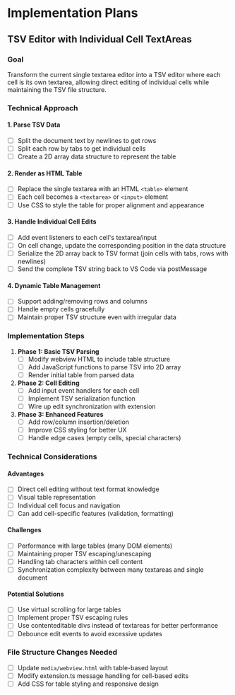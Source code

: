 # Implementation Plans

## TSV Editor with Individual Cell TextAreas

### Goal
Transform the current single textarea editor into a TSV editor where each cell is its own textarea, allowing direct editing of individual cells while maintaining the TSV file structure.

### Technical Approach

#### 1. Parse TSV Data
- [ ] Split the document text by newlines to get rows
- [ ] Split each row by tabs to get individual cells
- [ ] Create a 2D array data structure to represent the table

#### 2. Render as HTML Table
- [ ] Replace the single textarea with an HTML `<table>` element
- [ ] Each cell becomes a `<textarea>` or `<input>` element
- [ ] Use CSS to style the table for proper alignment and appearance

#### 3. Handle Individual Cell Edits
- [ ] Add event listeners to each cell's textarea/input
- [ ] On cell change, update the corresponding position in the data structure
- [ ] Serialize the 2D array back to TSV format (join cells with tabs, rows with newlines)
- [ ] Send the complete TSV string back to VS Code via postMessage

#### 4. Dynamic Table Management
- [ ] Support adding/removing rows and columns
- [ ] Handle empty cells gracefully
- [ ] Maintain proper TSV structure even with irregular data

### Implementation Steps

1. **Phase 1: Basic TSV Parsing**
   - [ ] Modify webview HTML to include table structure
   - [ ] Add JavaScript functions to parse TSV into 2D array
   - [ ] Render initial table from parsed data

2. **Phase 2: Cell Editing**
   - [ ] Add input event handlers for each cell
   - [ ] Implement TSV serialization function
   - [ ] Wire up edit synchronization with extension

3. **Phase 3: Enhanced Features**
   - [ ] Add row/column insertion/deletion
   - [ ] Improve CSS styling for better UX
   - [ ] Handle edge cases (empty cells, special characters)

### Technical Considerations

#### Advantages
- [ ] Direct cell editing without text format knowledge
- [ ] Visual table representation
- [ ] Individual cell focus and navigation
- [ ] Can add cell-specific features (validation, formatting)

#### Challenges
- [ ] Performance with large tables (many DOM elements)
- [ ] Maintaining proper TSV escaping/unescaping
- [ ] Handling tab characters within cell content
- [ ] Synchronization complexity between many textareas and single document

#### Potential Solutions
- [ ] Use virtual scrolling for large tables
- [ ] Implement proper TSV escaping rules
- [ ] Use contenteditable divs instead of textareas for better performance
- [ ] Debounce edit events to avoid excessive updates

### File Structure Changes Needed
- [ ] Update `media/webview.html` with table-based layout
- [ ] Modify extension.ts message handling for cell-based edits
- [ ] Add CSS for table styling and responsive design
